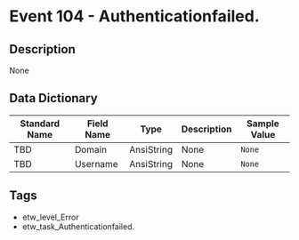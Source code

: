 # Event 104 - Authenticationfailed.

## Description
None

## Data Dictionary
|Standard Name|Field Name|Type|Description|Sample Value|
|---|---|---|---|---|
|TBD|Domain|AnsiString|None|`None`|
|TBD|Username|AnsiString|None|`None`|

## Tags
* etw_level_Error
* etw_task_Authenticationfailed.